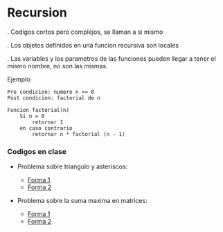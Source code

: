 # Recursion

. Codigos cortos pero complejos, se llaman a si mismo

. Los objetos definidos en una funcion recursiva son locales

. Las variables y los parametros de las funciones pueden llegar a tener el mismo nombre, no son las mismas.

Ejemplo:

```
Pre condicion: numero n >= 0
Post condicion: factorial de n

Funcion factorial(n)
    Si n = 0
        retornar 1
    en caso contrario
        retornar n * factorial (n - 1)
```
### Codigos en clase

- Problema sobre triangulo y asteriscos:

   * [Forma 1](https://github.com/Makusoku/PUCP/blob/master/Algoritmia/Recursion/recursion1.cpp "Texto personalizable") </br>
   * [Forma 2](https://github.com/Makusoku/PUCP/blob/master/Algoritmia/Recursion/recursion2.cpp "Texto personalizable")

- Problema sobre la suma maxima en matrices:

    * [Forma 1](https://github.com/Makusoku/PUCP/blob/master/Algoritmia/Recursion/recursion1.cpp "Texto personalizable") </br>
    * [Forma 2](https://github.com/Makusoku/PUCP/blob/master/Algoritmia/Recursion/recursion1.cpp "Texto personalizable") </br>

